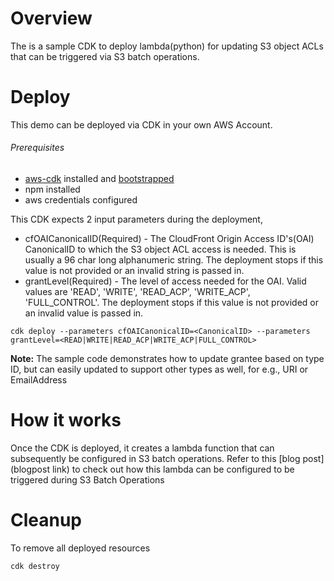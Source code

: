 # Overview
The is a sample CDK to deploy lambda(python) for updating S3 object ACLs that can be triggered via S3 batch operations. 

# Deploy
This demo can be deployed via CDK in your own AWS Account. 

###### Prerequisites
- [aws-cdk](https://docs.aws.amazon.com/cdk/latest/guide/getting_started.html) installed and [bootstrapped](https://docs.aws.amazon.com/cdk/latest/guide/bootstrapping.html)
- npm installed
- aws credentials configured

This CDK expects 2 input parameters during the deployment,
- cfOAICanonicalID(Required) - The CloudFront Origin Access ID's(OAI) CanonicalID to which the S3 object ACL access is needed. This is usually a 96 char long alphanumeric string. The deployment stops if this value is not provided or an invalid string is passed in.
- grantLevel(Required) - The level of access needed for the OAI. Valid values are 'READ', 'WRITE', 'READ_ACP', 'WRITE_ACP', 'FULL_CONTROL'. The deployment stops if this value is not provided or an invalid value is passed in.

```
cdk deploy --parameters cfOAICanonicalID=<CanonicalID> --parameters grantLevel=<READ|WRITE|READ_ACP|WRITE_ACP|FULL_CONTROL>
```

**Note:** The sample code demonstrates how to update grantee based on type ID, but can easily updated to support other types as well, for e.g., URI or EmailAddress

# How it works
Once the CDK is deployed, it creates a lambda function that can subsequently be configured in S3 batch operations. 
Refer to this [blog post](blogpost link) to check out how this lambda can be configured to be triggered during S3 Batch Operations

# Cleanup
To remove all deployed resources
```
cdk destroy
```